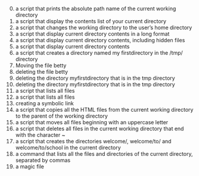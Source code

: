 0. a script that prints the absolute path name of the current working directory
1. a script that display the contents list of your current directory
2. a script that changes the working directory to the user’s home directory
3. a script that display current directory contents in a long format
4. a script that display current directory contents, including hidden files
5. a script that display current directory contents
6. a script that creates a directory named my firstdirectory in the /tmp/ directory
7. Moving the file betty 
8. deleting the file betty
9. deleting the directory myfirstdirectory that is in the tmp directory
10. deleting the directory myfirstdirectory that is in the tmp directory
11. a script that lists all files
12. a script that lists all files
13. creating a symbolic link
14. a script that copies all the HTML files from the current working directory to the parent of the working directory
15. a script that moves all files beginning with an uppercase letter
16.  a script that deletes all files in the current working directory that end with the character ~
17. a script that creates the directories welcome/, welcome/to/ and welcome/to/school in the current directory
18. a command that lists all the files and directories of the current directory, separated by commas
19.  a magic file

